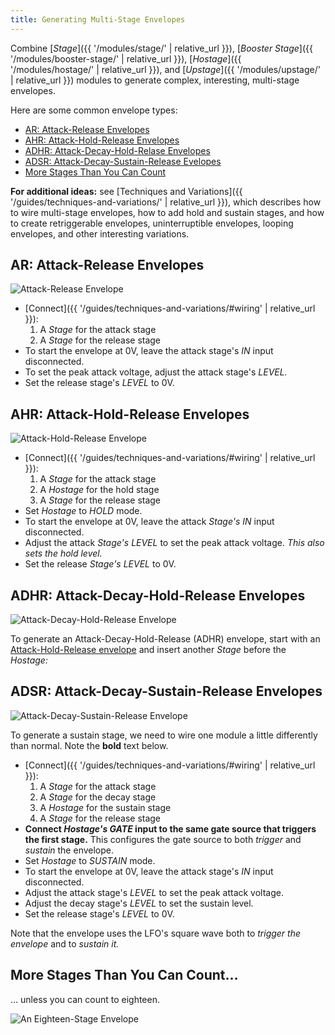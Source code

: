 ```yaml
---
title: Generating Multi-Stage Envelopes
---
```


Combine
[_Stage_]({{ '/modules/stage/' | relative_url }}),
[_Booster Stage_]({{ '/modules/booster-stage/' | relative_url }}),
[_Hostage_]({{ '/modules/hostage/' | relative_url }}),
and [_Upstage_]({{ '/modules/upstage/' | relative_url }})
modules to generate complex, interesting, multi-stage envelopes.

Here are some common envelope types:

- [AR: Attack-Release Envelopes](#ar)
- [AHR: Attack-Hold-Release Envelopes](#ahr)
- [ADHR: Attack-Decay-Hold-Relase Envelopes](#adhr)
- [ADSR: Attack-Decay-Sustain-Release Evelopes](#adsr)
- [More Stages Than You Can Count](#multi-stage)

**For additional ideas:**
see [Techniques and Variations]({{ '/guides/techniques-and-variations/' | relative_url }}),
which describes
how to wire multi-stage envelopes,
how to add hold and sustain stages,
and how to create
retriggerable envelopes,
uninterruptible envelopes,
looping envelopes,
and other interesting variations.

## <span id="ar">AR:</span> Attack-Release Envelopes

<img class="envelope" src="ar.png" alt="Attack-Release Envelope" />

- [Connect]({{ '/guides/techniques-and-variations/#wiring' | relative_url }}):
    1. A _Stage_ for the attack stage
    1. A _Stage_ for the release stage
- To start the envelope at 0V,
    leave the attack stage's _IN_ input disconnected.
- To set the peak attack voltage,
    adjust the attack stage's _LEVEL._
- Set the release stage's _LEVEL_ to 0V.

## <span id="ahr">AHR: <span> Attack-Hold-Release Envelopes

<img class="envelope" src="ahr.png" alt="Attack-Hold-Release Envelope" />

- [Connect]({{ '/guides/techniques-and-variations/#wiring' | relative_url }}):
    1. A _Stage_ for the attack stage
    1. A _Hostage_ for the hold stage
    1. A _Stage_ for the release stage
- Set _Hostage_ to _HOLD_ mode.
- To start the envelope at 0V,
    leave the attack _Stage's_ _IN_ input disconnected.
- Adjust the attack _Stage's_ _LEVEL_
    to set the peak attack voltage.
    _This also sets the hold level._
- Set the release _Stage's_ _LEVEL_ to 0V.

## <span id="adhr">ADHR:<span> Attack-Decay-Hold-Release Envelopes

<img class="envelope" src="adhr.png" alt="Attack-Decay-Hold-Release Envelope" />

To generate an Attack-Decay-Hold-Release (ADHR) envelope,
start with an [Attack-Hold-Release envelope](#ahr)
and insert another _Stage_ before the _Hostage:_

## <span id="adsr">ADSR: <span> Attack-Decay-Sustain-Release Envelopes

<img class="envelope" src="adsr.png" alt="Attack-Decay-Sustain-Release Envelope" />

To generate a sustain stage,
we need to wire one module a little differently than normal.
Note the **bold** text below.

- [Connect]({{ '/guides/techniques-and-variations/#wiring' | relative_url }}):
    1. A _Stage_ for the attack stage
    1. A _Stage_ for the decay stage
    1. A _Hostage_ for the sustain stage
    1. A _Stage_ for the release stage
- **Connect _Hostage's_ _GATE_ input
    to the same gate source
    that triggers the first stage.**
    This configures the gate source
    to both _trigger_ and _sustain_ the envelope.
- Set _Hostage_ to _SUSTAIN_ mode.
- To start the envelope at 0V,
    leave the attack stage's _IN_ input disconnected.
- Adjust the attack stage's _LEVEL_
    to set the peak attack voltage.
- Adjust the decay stage's _LEVEL_
    to set the sustain level.
- Set the release stage's _LEVEL_ to 0V.

Note that the envelope uses the LFO's square wave
both to _trigger the envelope_
and to _sustain it._

## <span id="multi-stage">More</span> Stages Than You Can Count…

… unless you can count to eighteen.

<img class="envelope2" src="multi-stage.png" height="auto" max-width="740" alt="An Eighteen-Stage Envelope" />
